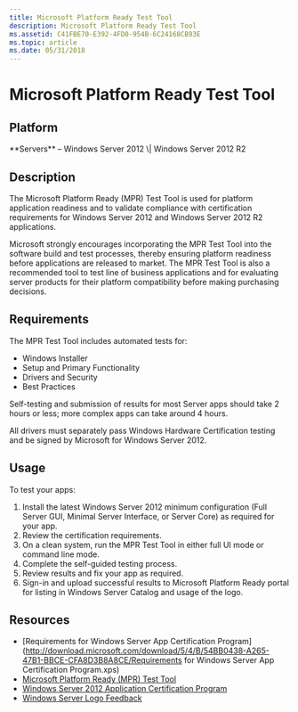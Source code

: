 ```yaml
---
title: Microsoft Platform Ready Test Tool
description: Microsoft Platform Ready Test Tool
ms.assetid: C41FBE70-E392-4FD0-954B-6C24168CB93E
ms.topic: article
ms.date: 05/31/2018
---
```


# Microsoft Platform Ready Test Tool

## Platform

<dl> **Servers** – Windows Server 2012 \| Windows Server 2012 R2  
</dl>

## Description

The Microsoft Platform Ready (MPR) Test Tool is used for platform application readiness and to validate compliance with certification requirements for Windows Server 2012 and Windows Server 2012 R2 applications.

Microsoft strongly encourages incorporating the MPR Test Tool into the software build and test processes, thereby ensuring platform readiness before applications are released to market. The MPR Test Tool is also a recommended tool to test line of business applications and for evaluating server products for their platform compatibility before making purchasing decisions.

## Requirements

The MPR Test Tool includes automated tests for:

-   Windows Installer
-   Setup and Primary Functionality
-   Drivers and Security
-   Best Practices

Self-testing and submission of results for most Server apps should take 2 hours or less; more complex apps can take around 4 hours.

All drivers must separately pass Windows Hardware Certification testing and be signed by Microsoft for Windows Server 2012.

## Usage

To test your apps:

1.  Install the latest Windows Server 2012 minimum configuration (Full Server GUI, Minimal Server Interface, or Server Core) as required for your app.
2.  Review the certification requirements.
3.  On a clean system, run the MPR Test Tool in either full UI mode or command line mode.
4.  Complete the self-guided testing process.
5.  Review results and fix your app as required.
6.  Sign-in and upload successful results to Microsoft Platform Ready portal for listing in Windows Server Catalog and usage of the logo.

## Resources

-   [Requirements for Windows Server App Certification Program](http://download.microsoft.com/download/5/4/B/54BB0438-A265-47B1-BBCE-CFA8D3B8A8CE/Requirements for Windows Server App Certification Program.xps)
-   [Microsoft Platform Ready (MPR) Test Tool](https://www.microsoft.com/download/details.aspx?id=37143)
-   [Windows Server 2012 Application Certification Program](https://azure.microsoft.com/overview/commercial-marketplace/)
-   [Windows Server Logo Feedback](mailto:WSLogoFB@microsoft.com)

 

 




